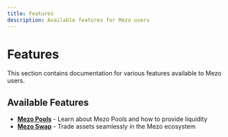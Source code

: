 ```yaml
---
title: Features
description: Available features for Mezo users
---
```


# Features

This section contains documentation for various features available to Mezo users.

## Available Features

- **[Mezo Pools](./mezo-pools.md)** - Learn about Mezo Pools and how to provide liquidity
- **[Mezo Swap](./mezo-swap.md)** - Trade assets seamlessly in the Mezo ecosystem
